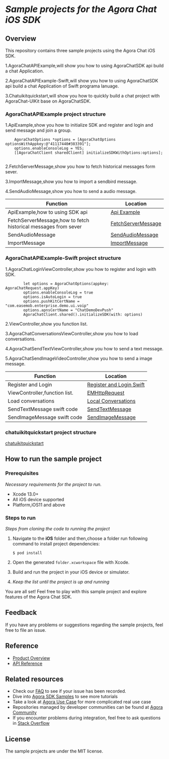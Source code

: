 # <AgoraChat API Example for iOS> *Sample projects for the Agora Chat iOS SDK*


## Overview

This repository contains three sample projects using the Agora Chat iOS SDK.

1.AgoraChatAPIExample,will show you how to using AgoraChatSDK api build a chat Application.

2.AgoraChatAPIExample-Swift,will show you how to using AgoraChatSDK api build a chat Application of Swift programa lanuage.

3.Chatuikitquickstart,will show you how to quickly build a chat project with AgoraChat-UIKit base on AgoraChatSDK.


### AgoraChatAPIExample project structure

1.ApiExample,show you how to initialize SDK and register and login and send message and join a group.

``` initialize SDK
    AgoraChatOptions *options = [AgoraChatOptions optionsWithAppkey:@"41117440#383391"];
    options.enableConsoleLog = YES;
    [[AgoraChatClient sharedClient] initializeSDKWithOptions:options];
    
```

2.FetchServerMessage,show you how to fetch historical messages form sever.

3.ImportMessage,show you how to import a sendbird message.

4.SendAudioMessage,show you how to send a audio message.


| Function                                                                        | Location                                                                                                                                 |
| ------------------------------------------------------------------------------- | ---------------------------------------------------------------------------------------------------------------------------------------- |
| ApiExample,how to using SDK api                                                                  | [Api Example](https://github.com/AgoraIO/Agora-Chat-API-Examples/blob/main/Chat-iOS/AgoraChatAPIExample/AgoraChatAPIExample/ApiExample/AgoraChatApiExampleViewController.m)                                  |
| FetchServerMessage,how to fetch historical messages from sever                                                                  | [FetchServerMessage](https://github.com/AgoraIO/Agora-Chat-API-Examples/blob/main/Chat-iOS/AgoraChatAPIExample/AgoraChatAPIExample/FetchServerMessage/FetchServerMessageViewController.m)                                  |
| SendAudioMessage                                                                  | [SendAudioMessage](https://github.com/AgoraIO/Agora-Chat-API-Examples/blob/main/Chat-iOS/AgoraChatAPIExample/AgoraChatAPIExample/SendAudioMessage/AudioMessageViewController.m)                                  |
| ImportMessage                                                                  | [ImportMessage](https://github.com/zjc19891106/Agora-Chat-API-Examples/blob/main/Chat-iOS/AgoraChatAPIExample/AgoraChatAPIExample/ImportMessage/ImportMessageViewController.m)                                  |

### AgoraChatAPIExample-Swift project structure

1.AgoraChatLoginViewController,show you how to register and login with SDK.

``` initialize SDK
        let options = AgoraChatOptions(appkey: AgoraChatRequest.appKey)
        options.enableConsoleLog = true
        options.isAutoLogin = true
        options.pushKitCertName = "com.easemob.enterprise.demo.ui.voip"
        options.apnsCertName = "ChatDemoDevPush"
        AgoraChatClient.shared().initializeSDK(with: options)
```

2.ViewController,show you function list.

3.AgoraChatConversationsViewController,show you how to load conversations.

4.AgoraChatSendTextViewController,show you how to send a text message.

5.AgoraChatSendImageVideoController,show you how to send a image message.

| Function                                                                        | Location                                                                                                                                 |
| ------------------------------------------------------------------------------- | ---------------------------------------------------------------------------------------------------------------------------------------- |
| Register and Login                                                                  | [Register and Login Swift](https://github.com/AgoraIO/Agora-Chat-API-Examples/blob/main/Chat-iOS/AgoraChatAPIExample-Swift/AgoraChatAPIExample-Swift/AgoraChatAPIExample-Swift/Controllers/AgoraChatLoginViewController.swift)   |
| ViewController,function list.                                                                  | [EMHttpRequest](https://github.com/AgoraIO/Agora-Chat-API-Examples/blob/main/Chat-iOS/AgoraChatAPIExample/AgoraChatAPIExample/EMHttpRequest.m)                                  |
| Load conversations                                                                  | [Local Conversations](https://github.com/AgoraIO/Agora-Chat-API-Examples/blob/main/Chat-iOS/AgoraChatAPIExample-Swift/AgoraChatAPIExample-Swift/AgoraChatAPIExample-Swift/Controllers/AgoraChatConversationsViewController.swift)                                  |
| SendTextMessage swift code                                                                  | [SendTextMessage](https://github.com/AgoraIO/Agora-Chat-API-Examples/blob/main/Chat-iOS/AgoraChatAPIExample-Swift/AgoraChatAPIExample-Swift/AgoraChatAPIExample-Swift/Controllers/AgoraChatSendTextViewController.swift)                                  |
| SendImageMessage swift code                                                                  | [SendImageMessage](https://github.com/AgoraIO/Agora-Chat-API-Examples/blob/main/Chat-iOS/AgoraChatAPIExample-Swift/AgoraChatAPIExample-Swift/AgoraChatAPIExample-Swift/Controllers/AgoraChatSendImageVideoController.swift)                                  |


### chatuikitquickstart project structure

[chatuikitquickstart](https://github.com/zjc19891106/Agora-Chat-API-Examples/tree/main/Chat-iOS/chatuikitquickstart)

## How to run the sample project

### Prerequisites

*Necessary requirements for the project to run.*

- Xcode 13.0+
- All iOS device supported
- Platform,iOS11 and above

### Steps to run

*Steps from cloning the code to running the project*

1. Navigate to the **iOS** folder and then,choose a folder run following command to install project dependencies:

    ```shell
    $ pod install
    ```
2. Open the generated `folder.xcworkspace` file with Xcode.

3. Build and run the project in your iOS device or simulator.

4. *Keep the list until the project is up and running*

You are all set! Feel free to play with this sample project and explore features of the Agora Chat SDK.


## Feedback

If you have any problems or suggestions regarding the sample projects, feel free to file an issue.

## Reference

- [Product Overview](https://docs.agora.io/en/agora-chat/agora_chat_get_started_ios?platform=iOS)
- [API Reference](https://docs-preprod.agora.io/en/agora-chat/agora_chat_overview?platform=iOS)

## Related resources

- Check our [FAQ](https://docs.agora.io/en/faq) to see if your issue has been recorded.
- Dive into [Agora SDK Samples](https://github.com/AgoraIO) to see more tutorials
- Take a look at [Agora Use Case](https://github.com/AgoraIO-usecase) for more complicated real use case
- Repositories managed by developer communities can be found at [Agora Community](https://github.com/AgoraIO-Community)
- If you encounter problems during integration, feel free to ask questions in [Stack Overflow](https://stackoverflow.com/questions/tagged/agora.io)

## License

The sample projects are under the MIT license.
